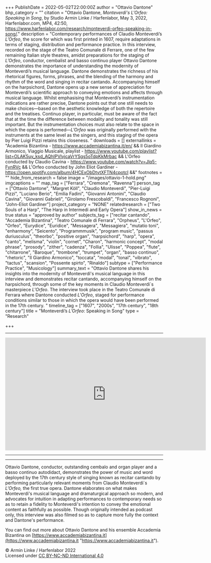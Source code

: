 +++
PublishDate = 2022-05-02T22:00:00Z
author = "Ottavio Dantone"
bhp_category = ""
citation = "Ottavio Dantone, <i>Monteverdi's L'Orfeo: Speaking in Song</i>, by Studio Armin Linke / Harfenlabor, May 3, 2022, Harfenlabor.com, MP4, 42:50, https://www.harfenlabor.com/research/monteverdi-orfeo-speaking-in-song/."
description = "Contemporary performances of Claudio Monteverdi’s <i>L’Orfeo</i>, the score for which was first printed in 1607, require adaptations in terms of staging, distribution and performance practice. In this interview, recorded on the stage of the Teatro Comunale di Ferrare, one of the few remaining Italian style theatres, amidst preparations for the staging of <i>L’Orfeo</i>, conductor, cembalist and basso continuo player Ottavio Dantone demonstrates the importance of understanding the modernity of Monteverdi’s musical language. Dantone demonstrates the richness of his rhetorical figures, forms, phrases, and the blending of the harmony and rhythm of the word and singing in recitar cantando. Accompanying himself on the harpsichord, Dantone opens up a new sense of appreciation for Monteverdi’s scientific approach to conveying emotions and affects through musical language. Whilst emphasising that Monteverdi’s instrumentation indications are rather precise, Dantone points out that one still needs to make choices—based on the aesthetic knowledge of both the repertoire and the treatises. Continuo player, in particular, must be aware of the fact that at the time the difference between modality and tonality was still important. But the instrumentation choices must also relate to the space in which the opera is performed—<i>L’Orfeo</i> was originally performed with the instruments at the same level as the singers, and this staging of the opera by Pier Luigi Pizzi retains this closeness. "
downloads = []
externallinks = "Academia Bizantina - https://www.accademiabizantina.it/en/ && Il Giardino Armonico, Viaggio Musicale, playlist - https://www.youtube.com/playlist?list=OLAK5uy_ksd_AQhIPVlvjcaVrYSgs5oTdpKkMrbac && L'Orfeo conducted by Claudio Cavina - https://www.youtube.com/watch?v=Jlq5-FynRVc && L'Orfeo conducted by John Eliot Gardiner - https://open.spotify.com/album/4HCExObDtytXFTN4cpotcI &&"
footnotes = ""
hide_from_research = false
image = "/images/ottavio-1-hold.png"
imgcaptions = ""
map_tag = ["Ferrara", "Cremona", "Ravenna"]
person_tag = ["Ottavio Dantone", "Margret Köll", "Claudio Monteverdi", "Pier-Luigi Pizzi", "Luciano Berio", "Emilia Fadini", "Giovanni Antonini", "Claudio Cavina", "Giovanni Gabrieli", "Girolamo Frescobaldi", "Francesco Rognoni", "John-Eliot Gardiner"]
project_category = "NONE"
relatedresearch = ["Two Souls of a Harp", "The Harp in Intermedi and Early Opera"]
show_in_news = true
status = "approved by author"
subjects_tag = ["recitar cantando", "Accademia Bizantina", "Teatro Comunale di Ferrara", "Orpheus", "L'Orfeo", "Orfeo", "Eurydice", "Euridice", "Messagera", "Messagiera", "mutatio toni", "enharmony", "Seicento", "Programmmusik", "program music", "passus duriusculus", "theorbo", "positive organ", "harpsichord", "harp", "opera", "canto", "melisma", "violin", "cornet", "Charon", "harmonic concept", "modal phrase", "prosody", "zither", "cadenza", "Follia", "Ulisse", "Poppea", "flute", "chitarrone", "Baroque", "trombone", "trumpet", "organ", "basso continuo", "rhetoric", "Il Giardino Armonico", "toccata", "modal", "tonal", "vibrato", "tactus", "scansion", "Possente spirto", "Rinaldo"]
subtype = ["Performance Practice", "Musicology"]
summary_text = "Ottavio Dantone shares his insights into the modernity of Monteverdi's musical language in this interview and demonstrates recitar cantando, accompanying himself on the harpsichord, through some of the key moments in Claudio Monteverdi´s masterpiece <i>L'Orfeo</i>. The interview took place in the Teatro Comunale di Ferrara where Dantone conducted <i>L'Orfeo</i>, staged for performance conditions similar to those in which the opera would have been performed in the 17th century. "
timeline_tag = ["1607", "2000s", "17th century", "18th century"]
title = "Monteverdi’s <i>L’Orfeo</i>: Speaking in Song"
type = "Research"

+++
***

<div class="embed-responsive embed-responsive-16by9">
<iframe src="https://player.vimeo.com/video/694010238?h=92191513bb" width="640" height="360" frameborder="0" allow="autoplay; fullscreen; picture-in-picture" allowfullscreen></iframe>
</div><div class="chapters"></div>

***

***

Ottavio Dantone, conductor, outstanding cembalo and organ player and a basso continuo autodidact, demonstrates the power of music and word deployed by the 17th century style of singing known as recitar cantando by performing particularly relevant moments from <span id="person_tag">Claudio Monteverdi</span>´s <span id="subjects_tag">_L'Orfeo_</span>_,_ the first true opera. Dantone elaborates on what makes Monteverdi's musical language and dramaturgical approach so modern, and advocates for intuition in adapting performances to contemporary needs so as to retain a fidelity to Monteverdi's intention to convey the emotional content as faithfully as possible. Though originally intended as podcast only, this interview was also filmed so as to capture more fully the context and Dantone's performance.

You can find out more about Ottavio Dantone and his ensemble Accademia Bizantina on [https://www.accademiabizantina.it](https://www.accademiabizantina.it "https://www.accademiabizantina.it").

© Armin Linke / Harfenlabor 2022  
Licensed under [CC BY-NC-ND International 4.0](https://harfenlabor.netlify.app/aboutpage/#ccbyncnd)